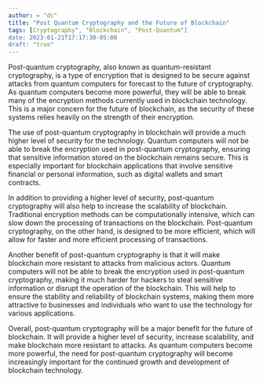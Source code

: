 ```yaml
---
author: = "dc"
title: "Post Quantum Cryptography and the Future of Blockchain"
tags: [Cryptography", "Blockchain", "Post-Quantum"]
date: 2023-01-21T17:17:30-05:00
draft: "true"
---
```


Post-quantum cryptography, also known as quantum-resistant cryptography, is a type of encryption that is designed to be secure against attacks from quantum computers for forecast to the future of cryptography. As quantum computers become more powerful, they will be able to break many of the encryption methods currently used in blockchain technology. This is a major concern for the future of blockchain, as the security of these systems relies heavily on the strength of their encryption.

The use of post-quantum cryptography in blockchain will provide a much higher level of security for the technology. Quantum computers will not be able to break the encryption used in post-quantum cryptography, ensuring that sensitive information stored on the blockchain remains secure. This is especially important for blockchain applications that involve sensitive financial or personal information, such as digital wallets and smart contracts.

In addition to providing a higher level of security, post-quantum cryptography will also help to increase the scalability of blockchain. Traditional encryption methods can be computationally intensive, which can slow down the processing of transactions on the blockchain. Post-quantum cryptography, on the other hand, is designed to be more efficient, which will allow for faster and more efficient processing of transactions.

Another benefit of post-quantum cryptography is that it will make blockchain more resistant to attacks from malicious actors. Quantum computers will not be able to break the encryption used in post-quantum cryptography, making it much harder for hackers to steal sensitive information or disrupt the operation of the blockchain. This will help to ensure the stability and reliability of blockchain systems, making them more attractive to businesses and individuals who want to use the technology for various applications.

Overall, post-quantum cryptography will be a major benefit for the future of blockchain. It will provide a higher level of security, increase scalability, and make blockchain more resistant to attacks. As quantum computers become more powerful, the need for post-quantum cryptography will become increasingly important for the continued growth and development of blockchain technology.
